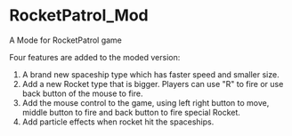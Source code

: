 # RocketPatrol_Mod
A Mode for RocketPatrol game

Four features are added to the moded version:

1. A brand new spaceship type which has faster speed and smaller size.
2. Add a new Rocket type that is bigger. Players can use "R" to fire or use back button of the mouse to fire.
3. Add the mouse control to the game, using left right button to move, middle button to fire and back button to fire special Rocket.
4. Add particle effects when rocket hit the spaceships.